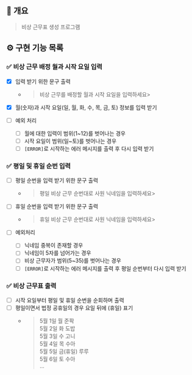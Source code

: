 ## 📝 개요
> 비상 근무표 생성 프로그램

## ⚙️ 구현 기능 목록

### ✅ 비상 근무 배정 월과 시작 요일 입력

- [x] 입력 받기 위한 문구 출력
  - >  비상 근무를 배정할 월과 시작 요일을 입력하세요>

- [x] 월(숫자)과 시작 요일(일, 월, 화, 수, 목, 금, 토) 정보를 입력 받기
- [ ] 예외 처리
  - [ ] 월에 대한 입력이 범위(1~12)를 벗어나는 경우
  - [ ] 시작 요일이 범위(일~토)를 벗어나는 경우
  - [ ] `[ERROR]`로 시작하는 에러 메시지를 출력 후 다시 입력 받기

### ✅ 평일 및 휴일 순번 입력

- [ ] 평일 순번을 입력 받기 위한 문구 출력
  - > 평일 비상 근무 순번대로 사원 닉네임을 입력하세요>

- [ ] 휴일 순번을 입력 받기 위한 문구 출력
  - > 휴일 비상 근무 순번대로 사원 닉네임을 입력하세요>

- [ ] 예외처리
  - [ ] 닉네임 중복이 존재할 경우
  - [ ] 닉네임이 5자를 넘어가는 경우
  - [ ] 비상 근무자가 범위(5~35)를 벗어나는 경우
  - [ ] `[ERROR]`로 시작하는 에러 메시지를 출력 후 평일 순번부터 다시 입력 받기

### ✅ 비상 근무표 출력

- [ ] 시작 요일부터 평일 및 휴일 순번을 순회하며 출력
- [ ] 평일이면서 법정 공휴일의 경우 요일 뒤에 (휴일) 표기
  - > 5월 1일 월 준팍<br>
    5월 2일 화 도밥<br>
    5월 3일 수 고니<br>
    5월 4일 목 수아<br>
    5월 5일 금(휴일) 루루<br>
    5월 6일 토 수아<br>
    ...